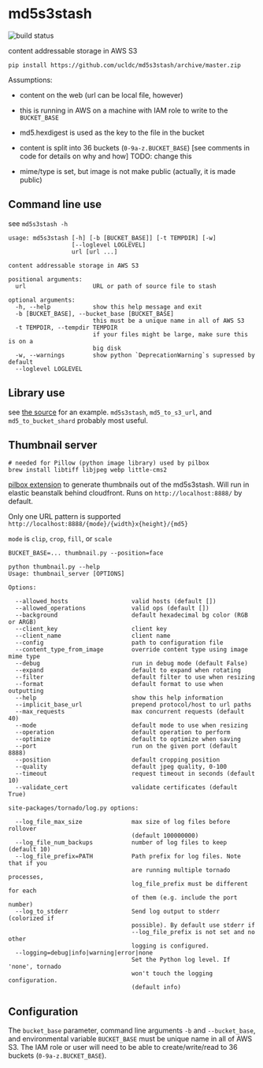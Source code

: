 md5s3stash
==========

![build status](https://travis-ci.org/ucldc/md5s3stash.svg)

content addressable storage in AWS S3

```
pip install https://github.com/ucldc/md5s3stash/archive/master.zip
```

Assumptions:

 * content on the web (url can be local file, however)
 * this is running in AWS on a machine with IAM role to write to the `BUCKET_BASE`
 * md5.hexdigest is used as the key to the file in the bucket

 * content is split into 36 buckets (`0-9a-z.BUCKET_BASE`) [see comments in code for details on why and how]  TODO: change this

 * mime/type is set, but image is not make public (actually, it is made public)

## Command line use

see `md5s3stash -h`
```
usage: md5s3stash [-h] [-b [BUCKET_BASE]] [-t TEMPDIR] [-w]
                  [--loglevel LOGLEVEL]
                  url [url ...]

content addressable storage in AWS S3

positional arguments:
  url                   URL or path of source file to stash

optional arguments:
  -h, --help            show this help message and exit
  -b [BUCKET_BASE], --bucket_base [BUCKET_BASE]
                        this must be a unique name in all of AWS S3
  -t TEMPDIR, --tempdir TEMPDIR
                        if your files might be large, make sure this is on a
                        big disk
  -w, --warnings        show python `DeprecationWarning`s supressed by default
  --loglevel LOGLEVEL

```

## Library use

see [the source](https://github.com/tingletech/md5s3stash/blob/master/md5s3stash.py)
for an example.  `md5s3stash`, `md5_to_s3_url`, and `md5_to_bucket_shard` probably most useful.

## Thumbnail server

```
# needed for Pillow (python image library) used by pilbox
brew install libtiff libjpeg webp little-cms2
```

[pilbox extension](http://agschwender.github.io/pilbox/#extension)
to generate thumbnails out of the md5s3stash.  Will run in elastic beanstalk
behind cloudfront.  Runs on `http://localhost:8888/` by default.

Only one URL pattern is supported `http://localhost:8888/{mode}/{width}x{height}/{md5}`

`mode` is `clip`, `crop`, `fill`, or `scale`


```
BUCKET_BASE=... thumbnail.py --position=face

python thumbnail.py --help
Usage: thumbnail_server [OPTIONS]

Options:

  --allowed_hosts                  valid hosts (default [])
  --allowed_operations             valid ops (default [])
  --background                     default hexadecimal bg color (RGB or ARGB)
  --client_key                     client key
  --client_name                    client name
  --config                         path to configuration file
  --content_type_from_image        override content type using image mime type
  --debug                          run in debug mode (default False)
  --expand                         default to expand when rotating
  --filter                         default filter to use when resizing
  --format                         default format to use when outputting
  --help                           show this help information
  --implicit_base_url              prepend protocol/host to url paths
  --max_requests                   max concurrent requests (default 40)
  --mode                           default mode to use when resizing
  --operation                      default operation to perform
  --optimize                       default to optimize when saving
  --port                           run on the given port (default 8888)
  --position                       default cropping position
  --quality                        default jpeg quality, 0-100
  --timeout                        request timeout in seconds (default 10)
  --validate_cert                  validate certificates (default True)

site-packages/tornado/log.py options:

  --log_file_max_size              max size of log files before rollover
                                   (default 100000000)
  --log_file_num_backups           number of log files to keep (default 10)
  --log_file_prefix=PATH           Path prefix for log files. Note that if you
                                   are running multiple tornado processes,
                                   log_file_prefix must be different for each
                                   of them (e.g. include the port number)
  --log_to_stderr                  Send log output to stderr (colorized if
                                   possible). By default use stderr if
                                   --log_file_prefix is not set and no other
                                   logging is configured.
  --logging=debug|info|warning|error|none 
                                   Set the Python log level. If 'none', tornado
                                   won't touch the logging configuration.
                                   (default info)

```

## Configuration

The `bucket_base` parameter, command line arguments `-b` and `--bucket_base`, and environmental variable `BUCKET_BASE`
must be unique name in all of AWS S3.  The IAM role or user will need to be able to create/write/read to 36 buckets
(`0-9a-z.BUCKET_BASE`).

